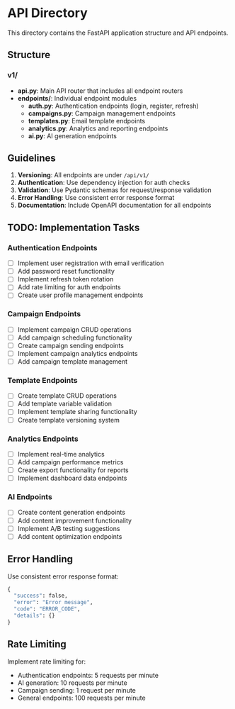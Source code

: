 # API Directory

This directory contains the FastAPI application structure and API endpoints.

## Structure

### v1/
- **api.py**: Main API router that includes all endpoint routers
- **endpoints/**: Individual endpoint modules
  - **auth.py**: Authentication endpoints (login, register, refresh)
  - **campaigns.py**: Campaign management endpoints
  - **templates.py**: Email template endpoints
  - **analytics.py**: Analytics and reporting endpoints
  - **ai.py**: AI generation endpoints

## Guidelines

1. **Versioning**: All endpoints are under `/api/v1/`
2. **Authentication**: Use dependency injection for auth checks
3. **Validation**: Use Pydantic schemas for request/response validation
4. **Error Handling**: Use consistent error response format
5. **Documentation**: Include OpenAPI documentation for all endpoints

## TODO: Implementation Tasks

### Authentication Endpoints
- [ ] Implement user registration with email verification
- [ ] Add password reset functionality
- [ ] Implement refresh token rotation
- [ ] Add rate limiting for auth endpoints
- [ ] Create user profile management endpoints

### Campaign Endpoints
- [ ] Implement campaign CRUD operations
- [ ] Add campaign scheduling functionality
- [ ] Create campaign sending endpoints
- [ ] Implement campaign analytics endpoints
- [ ] Add campaign template management

### Template Endpoints
- [ ] Create template CRUD operations
- [ ] Add template variable validation
- [ ] Implement template sharing functionality
- [ ] Create template versioning system

### Analytics Endpoints
- [ ] Implement real-time analytics
- [ ] Add campaign performance metrics
- [ ] Create export functionality for reports
- [ ] Implement dashboard data endpoints

### AI Endpoints
- [ ] Create content generation endpoints
- [ ] Add content improvement functionality
- [ ] Implement A/B testing suggestions
- [ ] Add content optimization endpoints

## Error Handling

Use consistent error response format:

```python
{
  "success": false,
  "error": "Error message",
  "code": "ERROR_CODE",
  "details": {}
}
```

## Rate Limiting

Implement rate limiting for:
- Authentication endpoints: 5 requests per minute
- AI generation: 10 requests per minute
- Campaign sending: 1 request per minute
- General endpoints: 100 requests per minute
